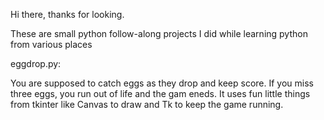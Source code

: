 Hi there, thanks for looking. 


These are small python follow-along projects I did while learning python from various places

eggdrop.py:

You are supposed to catch eggs as they drop and keep score. If you miss three eggs, you run out of life and the gam eneds. It uses fun little things from tkinter like Canvas to draw and Tk to keep the game running.
